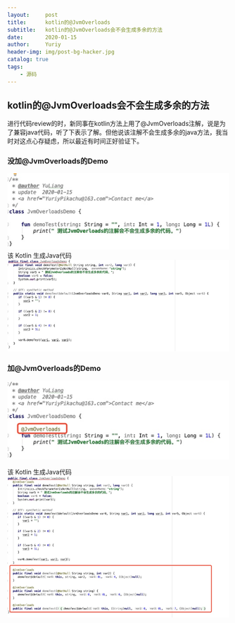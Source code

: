 ```yaml
---
layout:     post
title:      kotlin的@JvmOverloads
subtitle:   kotlin的@JvmOverloads会不会生成多余的方法
date:       2020-01-15
author:     Yuriy
header-img: img/post-bg-hacker.jpg
catalog: true
tags:
    - 源码
---
```


## kotlin的@JvmOverloads会不会生成多余的方法
进行代码review的时，新同事在kotlin方法上用了@JvmOverloads注解，说是为了兼容java代码，听了下表示了解。但他说该注解不会生成多余的java方法，我当时对这点心存疑虑，所以最近有时间正好验证下。
### 没加@JvmOverloads的Demo
![](https://github.com/YuriyPikachu/YuriyPikachu.github.io/raw/master/_posts/media/15790592349897/15790597042506.jpg)
该 Kotlin 生成Java代码
![](https://github.com/YuriyPikachu/YuriyPikachu.github.io/raw/master/_posts/media/15790592349897/15790598944718.jpg)

### 加@JvmOverloads的Demo
![](https://github.com/YuriyPikachu/YuriyPikachu.github.io/raw/master/_posts/media/15790592349897/15790599546708.jpg)

该 Kotlin 生成Java代码
![](https://github.com/YuriyPikachu/YuriyPikachu.github.io/raw/master/_posts/media/15790592349897/15790600328783.jpg)
